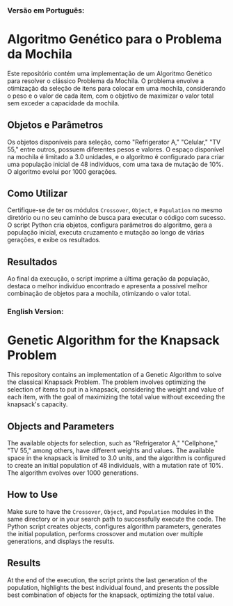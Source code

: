
### Versão em Português:

# Algoritmo Genético para o Problema da Mochila

Este repositório contém uma implementação de um Algoritmo Genético para resolver o clássico Problema da Mochila. O problema envolve a otimização da seleção de itens para colocar em uma mochila, considerando o peso e o valor de cada item, com o objetivo de maximizar o valor total sem exceder a capacidade da mochila.

## Objetos e Parâmetros

Os objetos disponíveis para seleção, como "Refrigerator A," "Celular," "TV 55," entre outros, possuem diferentes pesos e valores. O espaço disponível na mochila é limitado a 3.0 unidades, e o algoritmo é configurado para criar uma população inicial de 48 indivíduos, com uma taxa de mutação de 10%. O algoritmo evolui por 1000 gerações.

## Como Utilizar

Certifique-se de ter os módulos `Crossover`, `Object`, e `Population` no mesmo diretório ou no seu caminho de busca para executar o código com sucesso. O script Python cria objetos, configura parâmetros do algoritmo, gera a população inicial, executa cruzamento e mutação ao longo de várias gerações, e exibe os resultados.

## Resultados

Ao final da execução, o script imprime a última geração da população, destaca o melhor indivíduo encontrado e apresenta a possível melhor combinação de objetos para a mochila, otimizando o valor total.


### English Version:

# Genetic Algorithm for the Knapsack Problem

This repository contains an implementation of a Genetic Algorithm to solve the classical Knapsack Problem. The problem involves optimizing the selection of items to put in a knapsack, considering the weight and value of each item, with the goal of maximizing the total value without exceeding the knapsack's capacity.

## Objects and Parameters

The available objects for selection, such as "Refrigerator A," "Cellphone," "TV 55," among others, have different weights and values. The available space in the knapsack is limited to 3.0 units, and the algorithm is configured to create an initial population of 48 individuals, with a mutation rate of 10%. The algorithm evolves over 1000 generations.

## How to Use

Make sure to have the `Crossover`, `Object`, and `Population` modules in the same directory or in your search path to successfully execute the code. The Python script creates objects, configures algorithm parameters, generates the initial population, performs crossover and mutation over multiple generations, and displays the results.

## Results

At the end of the execution, the script prints the last generation of the population, highlights the best individual found, and presents the possible best combination of objects for the knapsack, optimizing the total value.



